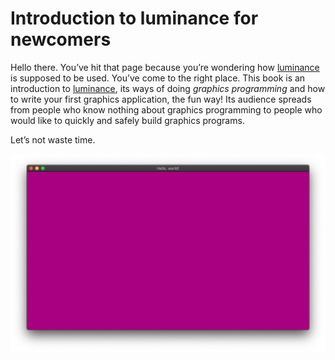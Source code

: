 # Introduction to luminance for newcomers

Hello there. You’ve hit that page because you’re wondering how [luminance] is supposed to be used.
You’ve come to the right place. This book is an introduction to [luminance], its ways of doing
_graphics programming_ and how to write your first graphics application, the fun way! Its audience
spreads from people who know nothing about graphics programming to people who would like to quickly
and safely build graphics programs.

Let’s not waste time.

![](./imgs/hello-world.png)

[luminance]: https://crates.io/crates/luminance
